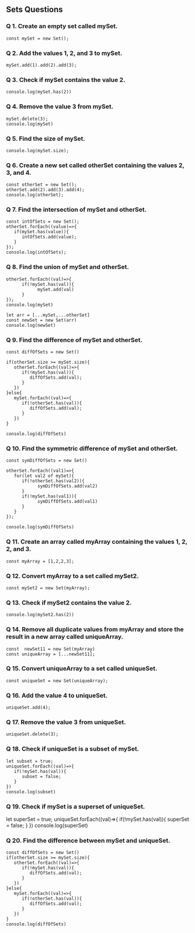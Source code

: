 ## Sets Questions

### Q 1. Create an empty set called mySet.
~~~
const mySet = new Set();
~~~

### Q 2. Add the values 1, 2, and 3 to mySet.
~~~
mySet.add(1).add(2).add(3);
~~~

### Q 3. Check if mySet contains the value 2.
~~~
console.log(mySet.has(2))
~~~

### Q 4. Remove the value 3 from mySet.
~~~
mySet.delete(3);
console.log(mySet)
~~~

### Q 5. Find the size of mySet.
~~~
console.log(mySet.size);
~~~

### Q 6. Create a new set called otherSet containing the values 2, 3, and 4.
~~~
const otherSet = new Set();
otherSet.add(2).add(3).add(4);
console.log(otherSet);
~~~

### Q 7. Find the intersection of mySet and otherSet.
~~~
const intOfSets = new Set();
otherSet.forEach((value)=>{
   if(mySet.has(value)){
      intOfSets.add(value);
   }
});
console.log(intOfSets);
~~~

### Q 8. Find the union of mySet and otherSet.
~~~
otherSet.forEach((val)=>{
      if(!mySet.has(val)){
            mySet.add(val)
      }
});
console.log(mySet)

let arr = [...mySet,...otherSet]
const newSet = new Set(arr)
console.log(newSet)
~~~

### Q 9. Find the difference of mySet and otherSet.
~~~
const diffOfSets = new Set()

if(otherSet.size >= mySet.size){
   otherSet.forEach((val)=>{
      if(!mySet.has(val)){
         diffOfSets.add(val);
      }
   })
}else{
   mySet.forEach((val)=>{
      if(!otherSet.has(val)){
         diffOfSets.add(val);
      }
   })
}

console.log(diffOfSets)
~~~

### Q 10. Find the symmetric difference of mySet and otherSet.
~~~
const symDiffOfSets = new Set()

otherSet.forEach((val1)=>{
   for(let val2 of mySet){
      if(!otherSet.has(val2)){
            symDiffOfSets.add(val2)
      }
      if(!mySet.has(val1)){
            symDiffOfSets.add(val1)  
      }
   }
});

console.log(symDiffOfSets)
~~~

### Q 11. Create an array called myArray containing the values 1, 2, 2, and 3.
 ~~~
 const myArray = [1,2,2,3];
~~~

### Q 12. Convert myArray to a set called mySet2.
 ~~~
 const mySet2 = new Set(myArray);
 ~~~

### Q 13. Check if mySet2 contains the value 2.
 ~~~
 console.log(mySet2.has(2))
 ~~~

### Q 14. Remove all duplicate values from myArray and store the result in a new array called uniqueArray.
~~~
const  newSet11 = new Set(myArray)
const uniqueArray = [...newSet11];
~~~

### Q 15. Convert uniqueArray to a set called uniqueSet.
~~~
const uniqueSet = new Set(uniqueArray);
~~~

### Q 16. Add the value 4 to uniqueSet.
~~~
uniqueSet.add(4);
~~~

### Q 17. Remove the value 3 from uniqueSet.
~~~
uniqueSet.delete(3);
~~~

### Q 18. Check if uniqueSet is a subset of mySet.
~~~
let subset = true;
uniqueSet.forEach((val)=>{
   if(!mySet.has(val)){
      subset = false;
   }
})
console.log(subset)
~~~

### Q 19. Check if mySet is a superset of uniqueSet.

let superSet = true;
uniqueSet.forEach((val)=>{
   if(!mySet.has(val)){
      superSet = false;
   }
})
console.log(superSet)

### Q 20. Find the difference between mySet and uniqueSet.
~~~
const diffOfSets = new Set()
if(otherSet.size >= mySet.size){
   otherSet.forEach((val)=>{
      if(!mySet.has(val)){
         diffOfSets.add(val);
      }
   })
}else{
   mySet.forEach((val)=>{
      if(!otherSet.has(val)){
         diffOfSets.add(val);
      }
   })
}
console.log(diffOfSets)
~~~




